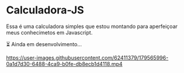 # Calculadora-JS
Essa é uma calculadora simples que estou montando para aperfeiçoar meus conhecimetos em Javascript.

⏳ Ainda em desenvolvimento...

https://user-images.githubusercontent.com/62411379/179565996-0a1d7d30-6488-4ca9-b0fe-db8ecb1d4118.mp4
